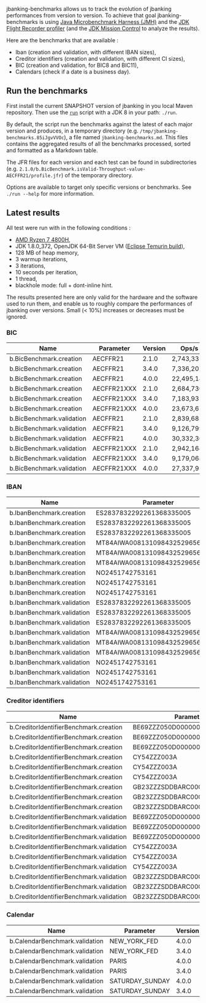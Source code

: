 jbanking-benchmarks allows us to track the evolution of jbanking performances from version to version. To achieve that
goal jbanking-benchmarks is using [Java Microbenchmark Harness (JMH)](https://github.com/openjdk/jmh) and the
[JDK Flight Recorder profiler](https://github.com/openjdk/jmc) (and
the [JDK Mission Control](https://github.com/openjdk/jmc) to analyze the results).

Here are the benchmarks that are available :

- Iban (creation and validation, with different IBAN sizes),
- Creditor identifiers (creation and validation, with different CI sizes),
- BIC (creation and validation, for BIC8 and BIC11),
- Calendars (check if a date is a business day).

## Run the benchmarks

First install the current SNAPSHOT version of jbanking in you local Maven repository. Then use the [`run`](run)
script with a JDK 8 in your path: `./run`.

By default, the script run the benchmarks against the latest of each major version and produces, in a temporary
directory (e.g. `/tmp/jbanking-benchmarks.85iJgvVVOc`), a file named `jbanking-benchmarks.md`. This files contains the
aggregated results of all the benchmarks processed, sorted and formatted as a Markdown table.

The JFR files for each version and each test can be found in subdirectories
(e.g. `2.1.0/b.BicBenchmark.isValid-Throughput-value-AECFFR21/profile.jfr`) of the temporary directory.

Options are available to target only specific versions or benchmarks. See `./run --help` for more information.

## Latest results

All test were run with in the following conditions :

- [AMD Ryzen 7 4800H](https://www.amd.com/fr/products/apu/amd-ryzen-7-4800h),
- JDK 1.8.0_372, OpenJDK 64-Bit Server VM ([Eclipse Temurin build](https://adoptium.net/temurin/releases/)),
- 128 MB of heap memory,
- 3 warmup iterations,
- 3 iterations,
- 10 seconds per iteration,
- 1 thread,
- blackhole mode: full + dont-inline hint.

The results presented here are only valid for the hardware and the software used to run them, and
enable us to roughly compare the performances of jbanking over versions. Small (< 10%) increases or
decreases must be ignored.

### BIC

| Name                      | Parameter   | Version | Ops/s      | Increase |
|---------------------------|-------------|---------|------------|----------|
| b.BicBenchmark.creation   | AECFFR21    | 2.1.0   | 2,743,335  | N/A      |
| b.BicBenchmark.creation   | AECFFR21    | 3.4.0   | 7,336,205  | 167.42%  |
| b.BicBenchmark.creation   | AECFFR21    | 4.0.0   | 22,495,144 | 206.63%  |
| b.BicBenchmark.creation   | AECFFR21XXX | 2.1.0   | 2,684,730  | N/A      |
| b.BicBenchmark.creation   | AECFFR21XXX | 3.4.0   | 7,183,931  | 167.58%  |
| b.BicBenchmark.creation   | AECFFR21XXX | 4.0.0   | 23,673,678 | 229.54%  |
| b.BicBenchmark.validation | AECFFR21    | 2.1.0   | 2,839,685  | N/A      |
| b.BicBenchmark.validation | AECFFR21    | 3.4.0   | 9,126,799  | 221.40%  |
| b.BicBenchmark.validation | AECFFR21    | 4.0.0   | 30,332,360 | 232.34%  |
| b.BicBenchmark.validation | AECFFR21XXX | 2.1.0   | 2,942,164  | N/A      |
| b.BicBenchmark.validation | AECFFR21XXX | 3.4.0   | 9,179,068  | 211.98%  |
| b.BicBenchmark.validation | AECFFR21XXX | 4.0.0   | 27,337,955 | 197.83%  |


### IBAN

| Name                       | Parameter                       | Version | Ops/s     | Increase |
|----------------------------|---------------------------------|---------|-----------|----------|
| b.IbanBenchmark.creation   | ES2837832292261368335005        | 2.1.0   | 525,758   | N/A      |
| b.IbanBenchmark.creation   | ES2837832292261368335005        | 3.4.0   | 1,196,611 | 127.60%  |
| b.IbanBenchmark.creation   | ES2837832292261368335005        | 4.0.0   | 4,988,199 | 316.86%  |
| b.IbanBenchmark.creation   | MT84AIWA00813109843252965695890 | 2.1.0   | 537,777   | N/A      |
| b.IbanBenchmark.creation   | MT84AIWA00813109843252965695890 | 3.4.0   | 937,856   | 74.39%   |
| b.IbanBenchmark.creation   | MT84AIWA00813109843252965695890 | 4.0.0   | 2,822,266 | 200.93%  |
| b.IbanBenchmark.creation   | NO2451742753161                 | 2.1.0   | 665,184   | N/A      |
| b.IbanBenchmark.creation   | NO2451742753161                 | 3.4.0   | 1,503,839 | 126.08%  |
| b.IbanBenchmark.creation   | NO2451742753161                 | 4.0.0   | 7,132,829 | 374.31%  |
| b.IbanBenchmark.validation | ES2837832292261368335005        | 2.1.0   | 532,961   | N/A      |
| b.IbanBenchmark.validation | ES2837832292261368335005        | 3.4.0   | 1,168,217 | 119.19%  |
| b.IbanBenchmark.validation | ES2837832292261368335005        | 4.0.0   | 5,341,337 | 357.22%  |
| b.IbanBenchmark.validation | MT84AIWA00813109843252965695890 | 2.1.0   | 534,997   | N/A      |
| b.IbanBenchmark.validation | MT84AIWA00813109843252965695890 | 3.4.0   | 934,482   | 74.67%   |
| b.IbanBenchmark.validation | MT84AIWA00813109843252965695890 | 4.0.0   | 2,993,041 | 220.29%  |
| b.IbanBenchmark.validation | NO2451742753161                 | 2.1.0   | 676,793   | N/A      |
| b.IbanBenchmark.validation | NO2451742753161                 | 3.4.0   | 1,458,368 | 115.48%  |
| b.IbanBenchmark.validation | NO2451742753161                 | 4.0.0   | 8,158,591 | 459.43%  |

### Creditor identifiers

| Name                                     | Parameter                    | Version | Ops/s     | Increase |
|------------------------------------------|------------------------------|---------|-----------|----------|
| b.CreditorIdentifierBenchmark.creation   | BE69ZZZ050D000000008         | 2.1.0   | 1,261,666 | N/A      |
| b.CreditorIdentifierBenchmark.creation   | BE69ZZZ050D000000008         | 3.4.0   | 1,515,320 | 20.10%   |
| b.CreditorIdentifierBenchmark.creation   | BE69ZZZ050D000000008         | 4.0.0   | 4,285,990 | 182.84%  |
| b.CreditorIdentifierBenchmark.creation   | CY54ZZZ003A                  | 2.1.0   | 1,398,624 | N/A      |
| b.CreditorIdentifierBenchmark.creation   | CY54ZZZ003A                  | 3.4.0   | 2,094,990 | 49.79%   |
| b.CreditorIdentifierBenchmark.creation   | CY54ZZZ003A                  | 4.0.0   | 7,955,744 | 279.75%  |
| b.CreditorIdentifierBenchmark.creation   | GB23ZZZSDDBARC000000ABCD1234 | 2.1.0   | 637,440   | N/A      |
| b.CreditorIdentifierBenchmark.creation   | GB23ZZZSDDBARC000000ABCD1234 | 3.4.0   | 1,295,687 | 103.26%  |
| b.CreditorIdentifierBenchmark.creation   | GB23ZZZSDDBARC000000ABCD1234 | 4.0.0   | 3,511,540 | 171.02%  |
| b.CreditorIdentifierBenchmark.validation | BE69ZZZ050D000000008         | 2.1.0   | 1,272,654 | N/A      |
| b.CreditorIdentifierBenchmark.validation | BE69ZZZ050D000000008         | 3.4.0   | 1,515,902 | 19.11%   |
| b.CreditorIdentifierBenchmark.validation | BE69ZZZ050D000000008         | 4.0.0   | 4,578,655 | 202.04%  |
| b.CreditorIdentifierBenchmark.validation | CY54ZZZ003A                  | 2.1.0   | 1,479,744 | N/A      |
| b.CreditorIdentifierBenchmark.validation | CY54ZZZ003A                  | 3.4.0   | 2,121,245 | 43.35%   |
| b.CreditorIdentifierBenchmark.validation | CY54ZZZ003A                  | 4.0.0   | 7,890,800 | 271.99%  |
| b.CreditorIdentifierBenchmark.validation | GB23ZZZSDDBARC000000ABCD1234 | 2.1.0   | 665,218   | N/A      |
| b.CreditorIdentifierBenchmark.validation | GB23ZZZSDDBARC000000ABCD1234 | 3.4.0   | 1,341,645 | 101.68%  |
| b.CreditorIdentifierBenchmark.validation | GB23ZZZSDDBARC000000ABCD1234 | 4.0.0   | 3,712,698 | 176.73%  |



### Calendar

| Name                           | Parameter       | Version | Ops/s      | Increase |
|--------------------------------|-----------------|---------|------------|----------|
| b.CalendarBenchmark.validation | NEW_YORK_FED    | 4.0.0   | 1,536,760  | N/A      |
| b.CalendarBenchmark.validation | NEW_YORK_FED    | 3.4.0   | 1,565,606  | 1.88%    |
| b.CalendarBenchmark.validation | PARIS           | 4.0.0   | 2,616,921  | N/A      |
| b.CalendarBenchmark.validation | PARIS           | 3.4.0   | 2,665,889  | 1.87%    |
| b.CalendarBenchmark.validation | SATURDAY_SUNDAY | 4.0.0   | 21,520,789 | N/A      |
| b.CalendarBenchmark.validation | SATURDAY_SUNDAY | 3.4.0   | 21,596,440 | 0.35%    |
